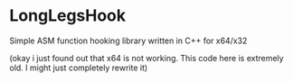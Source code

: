 # LongLegsHook
Simple ASM function hooking library written in C++ for x64/x32

(okay i just found out that x64 is not working. This code here is extremely old. I might just completely rewrite it)
